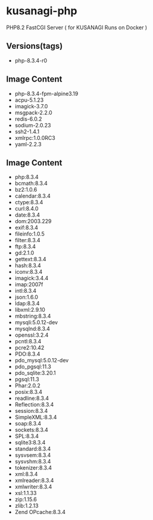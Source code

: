 # kusanagi-php
PHP8.2 FastCGI Server ( for KUSANAGI Runs on Docker )

## Versions(tags)
- php-8.3.4-r0

## Image Content
- php-8.3.4-fpm-alpine3.19
- acpu-5.1.23
- imagick-3.7.0
- msgpack-2.2.0
- redis-6.0.2
- sodium-2.0.23
- ssh2-1.4.1
- xmlrpc:1.0.0RC3
- yaml-2.2.3

## Image Content
- php:8.3.4
- bcmath:8.3.4
- bz2:1.0.6
- calendar:8.3.4
- ctype:8.3.4
- curl:8.4.0
- date:8.3.4
- dom:2003.229
- exif:8.3.4
- fileinfo:1.0.5
- filter:8.3.4
- ftp:8.3.4
- gd:2.1.0
- gettext:8.3.4
- hash:8.3.4
- iconv:8.3.4
- imagick:3.4.4
- imap:2007f
- intl:8.3.4
- json:1.6.0
- ldap:8.3.4
- libxml:2.9.10
- mbstring:8.3.4
- mysqli:5.0.12-dev
- mysqlnd:8.3.4
- openssl:3.2.4
- pcntl:8.3.4
- pcre2:10.42
- PDO:8.3.4
- pdo_mysql:5.0.12-dev
- pdo_pgsql:11.3
- pdo_sqlite:3.20.1
- pgsql:11.3
- Phar:2.0.2
- posix:8.3.4
- readline:8.3.4
- Reflection:8.3.4
- session:8.3.4
- SimpleXML:8.3.4
- soap:8.3.4
- sockets:8.3.4
- SPL:8.3.4
- sqlite3:8.3.4
- standard:8.3.4
- sysvsem:8.3.4
- sysvshm:8.3.4
- tokenizer:8.3.4
- xml:8.3.4
- xmlreader:8.3.4
- xmlwriter:8.3.4
- xsl:1.1.33
- zip:1.15.6
- zlib:1.2.13
- Zend OPcache:8.3.4


